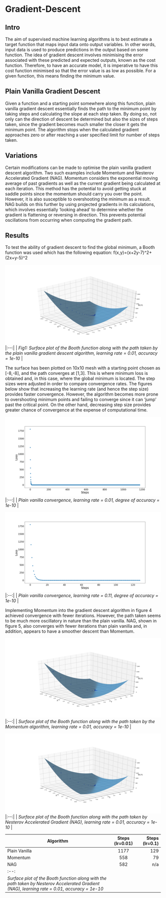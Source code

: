 # Gradient-Descent
## Intro
The aim of supervised machine learning algorithms is to best estimate a target function that maps input data onto output variables. In other words, input data is used to produce predictions in the output based on some function. The idea of gradient descent involves minimising the error associated with these predicted and expected outputs, known as the cost function. Therefore, to have an accurate model, it is imperative to have this cost function minimised so that the error value is as low as possible. For a given function, this means finding the minimum value. 
## Plain Vanilla Gradient Descent
Given a function and a starting point somewhere along this function, plain vanilla gradient descent essentially finds the path to the minimum point by taking steps and calculating the slope at each step taken. By doing so, not only can the direction of descent be determined but also the sizes of steps taken, since the gradient becomes much smaller the closer it gets the minimum point. The algorithm stops when the calculated gradient approaches zero or after reaching a user specified limit for number of steps taken. 
## Variations
Certain modifications can be made to optimise the plain vanilla gradient descent algorithm. Two such examples include Momentum and Nesterov Accelerated Gradient (NAG). Momentum considers the exponential moving average of past gradients as well as the current gradient being calculated at each iteration. This method has the potential to avoid getting stuck at saddle points since the momentum should carry you over the point. However, it is also susceptible to overshooting the minimum as a result. NAG builds on this further by using projected gradients in its calculations, which involves essentially ‘looking ahead’ to determine whether the gradient is flattening or reversing in direction. This prevents potential oscillations from occurring when computing the gradient path. 

## Results
To test the ability of gradient descent to find the global minimum, a Booth function was used which has the following equation: f(x,y)=(x+2y-7)^2+(2x+y-5)^2

![fig1](https://github.com/booki96/Gradient-Descent/blob/master/vanilla.png) 
|:--:| 
| *Fig1: Surface plot of the Booth function along with the path taken by the plain vanilla gradient descent algorithm, learning rate = 0.01, accuracy = 1e-10* |

The surface has been plotted on 10x10 mesh with a starting point chosen as [-8,-8], and the path converges at [1,3]. This is where minimum loss is obtained and, in this case, where the global minimum is located.
The step sizes were adjusted in order to compare convergence rates. The figures below show that increasing the learning rate (and hence the step size) provides faster convergence. However, the algorithm becomes more prone to overshooting minimum points and failing to converge since it can ‘jump’ past the critical point. On the other hand, decreasing step size provides greater chance of convergence at the expense of computational time.  

![fig2](https://github.com/booki96/Gradient-Descent/blob/master/lr%3D.01.png)
|:--:| 
| *Plain vanilla convergence, learning rate = 0.01, degree of accuracy = 1e-10* |

![fig3](https://github.com/booki96/Gradient-Descent/blob/master/lr%3D.1.png)
|:--:| 
| *Plain vanilla convergence, learning rate = 0.11, degree of accuracy = 1e-10* |

Implementing Momentum into the gradient descent algorithm in figure 4 achieved convergence with fewer iterations. However, the path taken seems to be much more oscillatory in nature than the plain vanilla. NAG, shown in figure 5, also converges with fewer iterations than plain vanilla and, in addition, appears to have a smoother descent than Momentum. 

![fig4](https://github.com/booki96/Gradient-Descent/blob/master/momentum.png)
|:--:| 
| *Surface plot of the Booth function along with the path taken by the Momentum algorithm, learning rate = 0.01, accuracy = 1e-10* |

![fig5](https://github.com/booki96/Gradient-Descent/blob/master/nag.png)
|:--:| 
| *Surface plot of the Booth function along with the path taken by Nesterov Accelerated Gradient (NAG), learning rate = 0.01, accuracy = 1e-10* |

| Algorithm   |      Steps (lr=0.01)      |  Steps (lr=0.1) |
|----------|:-------------:|------:|
| Plain Vanilla |  1177 | 129 |
| Momentum |    558   |   79 |
| NAG | 582 |    n/a |
|:--:| 
| *Surface plot of the Booth function along with the path taken by Nesterov Accelerated Gradient (NAG), learning rate = 0.01, accuracy = 1e-10* |
